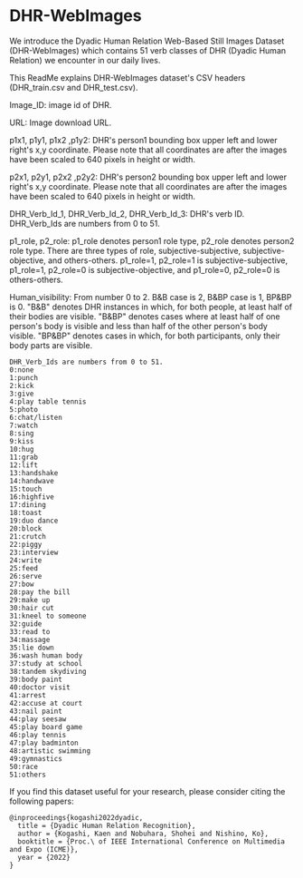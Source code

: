 # DHR-WebImages
We introduce the Dyadic Human Relation Web-Based Still Images Dataset (DHR-WebImages) which contains 51 verb classes of DHR (Dyadic Human Relation) we encounter in our daily lives.

This ReadMe explains DHR-WebImages dataset's CSV headers (DHR_train.csv and DHR_test.csv).

Image_ID: image id of DHR.

URL: Image download URL.

p1x1,	p1y1,	p1x2 ,p1y2: DHR's person1 bounding box upper left and lower right's x,y coordinate. Please note that all coordinates are after the images have been scaled to 640 pixels in height or width.

p2x1,	p2y1,	p2x2 ,p2y2: DHR's person2 bounding box upper left and lower right's x,y coordinate. Please note that all coordinates are after the images have been scaled to 640 pixels in height or width.

DHR_Verb_Id_1,	DHR_Verb_Id_2,	DHR_Verb_Id_3: DHR's verb ID. DHR_Verb_Ids are numbers from 0 to 51.

p1_role, p2_role: p1_role denotes person1 role type, p2_role denotes person2 role type. There are three types of role, subjective-subjective, subjective-objective, and others-others. p1_role=1, p2_role=1 is subjective-subjective, p1_role=1, p2_role=0 is subjective-objective, and p1_role=0, p2_role=0 is others-others.

Human_visibility: From number 0 to 2. B&B case is 2, B&BP case is 1, BP&BP is 0. "B&B" denotes DHR instances in which, for both people, at least half of their bodies are visible. "B&BP" denotes cases where at least half of one person's body is visible and less than half of the other person's body visible. "BP&BP" denotes cases in which, for both participants, only their body parts are visible.
~~~~~~~~~~~~~~~~~~~~~~~~~~~~~~~~~~~~~~~~~~~~~
DHR_Verb_Ids are numbers from 0 to 51.
0:none
1:punch
2:kick
3:give
4:play table tennis
5:photo
6:chat/listen
7:watch
8:sing
9:kiss
10:hug
11:grab
12:lift
13:handshake
14:handwave
15:touch
16:highfive
17:dining
18:toast
19:duo dance
20:block
21:crutch
22:piggy
23:interview
24:write
25:feed
26:serve
27:bow
28:pay the bill 
29:make up
30:hair cut
31:kneel to someone
32:guide
33:read to
34:massage
35:lie down
36:wash human body
37:study at school
38:tandem skydiving
39:body paint
40:doctor visit
41:arrest
42:accuse at court
43:nail paint
44:play seesaw
45:play board game
46:play tennis
47:play badminton
48:artistic swimming
49:gymnastics
50:race
51:others

~~~~~~~~~~~~~~~~~~~~~~~~~~~~~~~~~~~~~~~~~~~~~

If you find this dataset useful for your research, please consider citing the following papers:
~~~~~~~~~~~~~~~~~~~~~~~~~~~~~~~~~~~~~~~~~~~~~
@inproceedings{kogashi2022dyadic,
  title = {Dyadic Human Relation Recognition},
  author = {Kogashi, Kaen and Nobuhara, Shohei and Nishino, Ko},
  booktitle = {Proc.\ of IEEE International Conference on Multimedia and Expo (ICME)},
  year = {2022}
}
